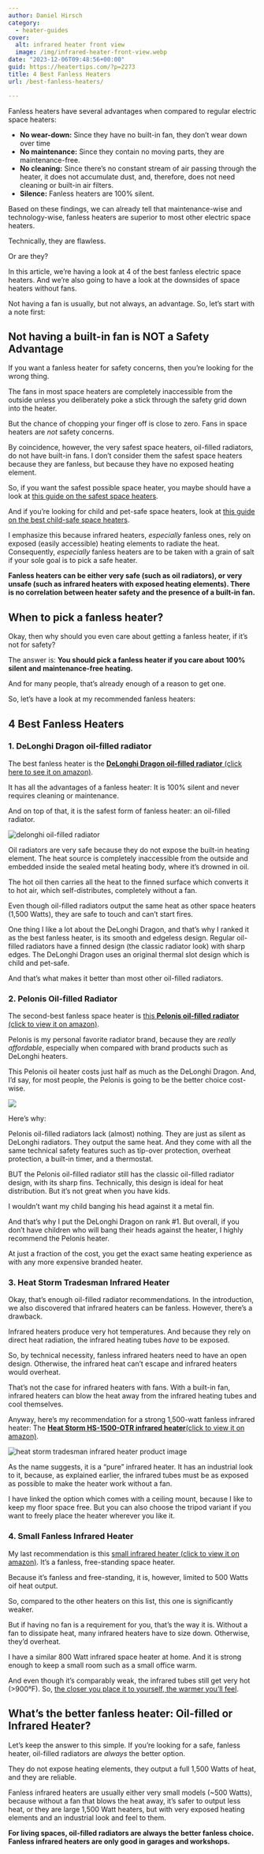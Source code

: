 ```yaml
---
author: Daniel Hirsch
category:
  - heater-guides
cover:
  alt: infrared heater front view
  image: /img/infrared-heater-front-view.webp
date: "2023-12-06T09:48:56+00:00"
guid: https://heatertips.com/?p=2273
title: 4 Best Fanless Heaters
url: /best-fanless-heaters/

---
```

Fanless heaters have several advantages when compared to regular electric space heaters:

- **No wear-down:** Since they have no built-in fan, they don’t wear down over time
- **No maintenance:** Since they contain no moving parts, they are maintenance-free.
- **No cleaning:** Since there’s no constant stream of air passing through the heater, it does not accumulate dust, and, therefore, does not need cleaning or built-in air filters.
- **Silence:** Fanless heaters are 100% silent.

Based on these findings, we can already tell that maintenance-wise and technology-wise, fanless heaters are superior to most other electric space heaters.

Technically, they are flawless.

Or are they?

In this article, we’re having a look at 4 of the best fanless electric space heaters. And we’re also going to have a look at the downsides of space heaters without fans.

Not having a fan is usually, but not always, an advantage. So, let’s start with a note first:

## Not having a built-in fan is NOT a Safety Advantage

If you want a fanless heater for safety concerns, then you’re looking for the wrong thing.

The fans in most space heaters are completely inaccessible from the outside unless you deliberately poke a stick through the safety grid down into the heater.

But the chance of chopping your finger off is close to zero. Fans in space heaters are _not_ safety concerns.

By coincidence, however, the very safest space heaters, oil-filled radiators, do not have built-in fans. I don’t consider them the safest space heaters because they are fanless, but because they have no exposed heating element.

So, if you want the safest possible space heater, you maybe should have a look at [this guide on the safest space heaters](/what-is-the-safest-space-heater/).

And if you’re looking for child and pet-safe space heaters, look at [this guide on the best child-safe space heaters](/best-child-safe-heaters/).

I emphasize this because infrared heaters, _especially_ fanless ones, rely on exposed (easily accessible) heating elements to radiate the heat. Consequently, _especially_ fanless heaters are to be taken with a grain of salt if your sole goal is to pick a safe heater.

**Fanless heaters can be either very safe (such as oil radiators), or very unsafe (such as infrared heaters with exposed heating elements). There is no correlation between heater safety and the presence of a built-in fan.**

## When to pick a fanless heater?

Okay, then why should you even care about getting a fanless heater, if it’s not for safety?

The answer is: **You should pick a fanless heater if you care about 100% silent and maintenance-free heating.**

And for many people, that’s already enough of a reason to get one.

So, let’s have a look at my recommended fanless heaters:

## 4 Best Fanless Heaters

### 1\. DeLonghi Dragon oil-filled radiator

The best fanless heater is the [**DeLonghi Dragon oil-filled radiator** (click here to see it on amazon)](https://www.amazon.com/DeLonghi-Oil-Filled-Radiator-Adjustable-Thermostat/dp/B07WSJZH1G?crid=2SLNVTXBQ6WAK&keywords=oil%2Bfilled%2Bradiator&qid=1701684966&sprefix=oil%2Bfilled%2Bradiato%2Caps%2C166&sr=8-9&th=1&linkCode=ll1&tag=heatertips-20&linkId=7f3826186af2f1bb60a42a803637ccfc&language=en_US&ref_=as_li_ss_tl).

It has all the advantages of a fanless heater: It is 100% silent and never requires cleaning or maintenance.

And on top of that, it is the safest form of fanless heater: an oil-filled radiator.

![delonghi oil-filled radiator](/img/delonghi-space-heater-1.webp)

Oil radiators are very safe because they do not expose the built-in heating element. The heat source is completely inaccessible from the outside and embedded inside the sealed metal heating body, where it’s drowned in oil.

The hot oil then carries all the heat to the finned surface which converts it to hot air, which self-distributes, completely without a fan.

Even though oil-filled radiators output the same heat as other space heaters (1,500 Watts), they are safe to touch and can’t start fires.

One thing I like a lot about the DeLonghi Dragon, and that’s why I ranked it as the best fanless heater, is its smooth and edgeless design. Regular oil-filled radiators have a finned design (the classic radiator look) with sharp edges. The DeLonghi Dragon uses an original thermal slot design which is child and pet-safe.

And that’s what makes it better than most other oil-filled radiators.

### 2\. Pelonis Oil-filled Radiator

The second-best fanless space heater is [this **Pelonis oil-filled radiator** (click to view it on amazon)](https://www.amazon.com/PELONIS-Electric-Protection-Temperature-settings/dp/B01LEHPM7I?crid=2SLNVTXBQ6WAK&keywords=oil%2Bfilled%2Bradiator&qid=1701684966&sprefix=oil%2Bfilled%2Bradiato%2Caps%2C166&sr=8-6&th=1&linkCode=ll1&tag=heatertips-20&linkId=84b4d81c1dc8582ff1ebaa2a7c0d5554&language=en_US&ref_=as_li_ss_tl).

Pelonis is my personal favorite radiator brand, because they are _really affordable_, especially when compared with brand products such as DeLonghi heaters.

This Pelonis oil heater costs just half as much as the DeLonghi Dragon. And, I’d say, for most people, the Pelonis is going to be the better choice cost-wise.

![](/img/reliable-and-safe-pelonis-space-heater-you-can-leave-unattended.webp)

Here’s why:

Pelonis oil-filled radiators lack (almost) nothing. They are just as silent as DeLonghi radiators. They output the same heat. And they come with all the same technical safety features such as tip-over protection, overheat protection, a built-in timer, and a thermostat.

BUT the Pelonis oil-filled radiator still has the classic oil-filled radiator design, with its sharp fins. Technically, this design is ideal for heat distribution. But it’s not great when you have kids.

I wouldn’t want my child banging his head against it a metal fin.

And that’s why I put the DeLonghi Dragon on rank #1. But overall, if you don’t have children who will bang their heads against the heater, I highly recommend the Pelonis heater.

At just a fraction of the cost, you get the exact same heating experience as with any more expensive branded heater.

### 3\. Heat Storm Tradesman Infrared Heater

Okay, that’s enough oil-filled radiator recommendations. In the introduction, we also discovered that infrared heaters can be fanless. However, there’s a drawback.

Infrared heaters produce very hot temperatures. And because they rely on direct heat radiation, the infrared heating tubes _have_ to be exposed.

So, by technical necessity, fanless infrared heaters need to have an open design. Otherwise, the infrared heat can’t escape and infrared heaters would overheat.

That’s not the case for infrared heaters with fans. With a built-in fan, infrared heaters can blow the heat away from the infrared heating tubes and cool themselves.

Anyway, here’s my recommendation for a strong 1,500-watt fanless infrared heater: The [**Heat Storm HS-1500-OTR infrared heater**(click to view it on amazon)](https://www.amazon.com/Heat-Storm-Tradesman-Outdoor-Infrared/dp/B08GFK73MY?keywords=Heat%2BStorm%2BHS-1500-OTR%2BInfrared%2BHeater%2C%2B1500-watt&qid=1701766939&sr=8-5&th=1&linkCode=ll1&tag=heatertips-20&linkId=db5a73259ac6018d80ce15810d30091f&language=en_US&ref_=as_li_ss_tl).

![heat storm tradesman infrared heater product image](/img/heat-storm-tradesman-infrared-heater-product-image.webp)

As the name suggests, it is a “pure” infrared heater. It has an industrial look to it, because, as explained earlier, the infrared tubes must be as exposed as possible to make the heater work without a fan.

I have linked the option which comes with a ceiling mount, because I like to keep my floor space free. But you can also choose the tripod variant if you want to freely place the heater wherever you like it.

### 4\. Small Fanless Infrared Heater

My last recommendation is this [small infrared heater (click to view it on amazon)](https://www.amazon.com/Infrared-Quartz-Heater-Protection-Immediately/dp/B0BPFKVQB1?crid=28ZTA6AXEHP8E&keywords=infrared+space+heater+1500+Watt&qid=1701684842&sprefix=infrared+space+heater+1500+watt%2Caps%2C198&sr=8-70&linkCode=ll1&tag=heatertips-20&linkId=d570684a64b30aa4f0bca2dc751b4187&language=en_US&ref_=as_li_ss_tl). It’s a fanless, free-standing space heater.

Because it’s fanless and free-standing, it is, however, limited to 500 Watts oif heat output.

So, compared to the other heaters on this list, this one is significantly weaker.

But if having no fan is a requirement for you, that’s the way it is. Without a fan to dissipate heat, many infrared heaters have to size down. Otherwise, they’d overheat.

I have a similar 800 Watt infrared space heater at home. And it is strong enough to keep a small room such as a small office warm.

And even though it’s comparably weak, the infrared tubes still get very hot (>900°F). So, [the closer you place it to yourself, the warmer you’ll feel](/where-to-place-an-infrared-heater/).

## What’s the better fanless heater: Oil-filled or Infrared Heater?

Let’s keep the answer to this simple. If you’re looking for a safe, fanless heater, oil-filled radiators are _always_ the better option.

They do not expose heating elements, they output a full 1,500 Watts of heat, and they are reliable.

Fanless infrared heaters are usually either very small models (~500 Watts), because without a fan that blows the heat away, it’s safer to output less heat, or they are large 1,500 Watt heaters, but with very exposed heating elements and an industrial look and feel to them.

**For living spaces, oil-filled radiators are always the better fanless choice. Fanless infrared heaters are only good in garages and workshops.**
